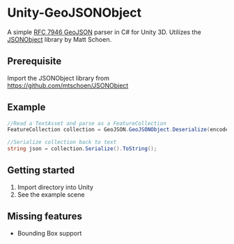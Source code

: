 # Unity-GeoJSONObject
A simple [RFC 7946 GeoJSON](https://tools.ietf.org/html/rfc7946) parser in C# for Unity 3D. Utilizes the [JSONObject](https://github.com/mtschoen/JSONObject) library by Matt Schoen.

## Prerequisite
Import the JSONObject library from https://github.com/mtschoen/JSONObject

## Example
```C#
//Read a TextAsset and parse as a FeatureCollection
FeatureCollection collection = GeoJSON.GeoJSONObject.Deserialize(encodedGeoJSON.text);

//Serialize collection back to text
string json = collection.Serialize().ToString();

```

## Getting started
1. Import directory into Unity
2. See the example scene

## Missing features
* Bounding Box support
